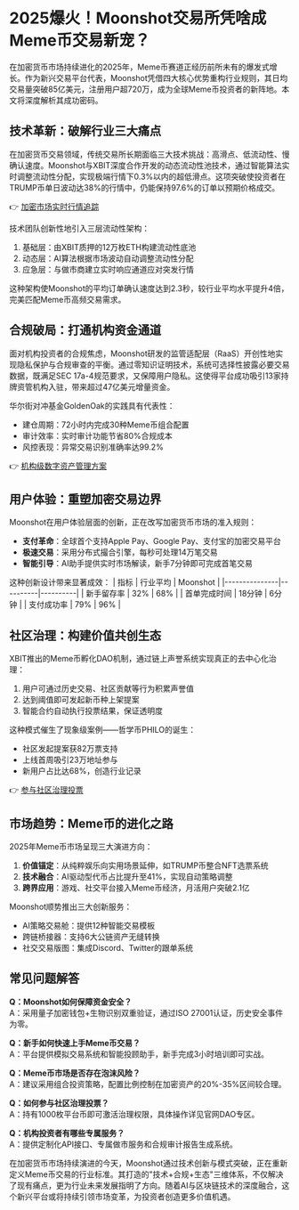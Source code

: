 # 2025爆火！Moonshot交易所凭啥成Meme币交易新宠？

在加密货币市场持续进化的2025年，Meme币赛道正经历前所未有的爆发式增长。作为新兴交易平台代表，Moonshot凭借四大核心优势重构行业规则，其日均交易量突破85亿美元，注册用户超720万，成为全球Meme币投资者的新阵地。本文将深度解析其成功密码。

## 技术革新：破解行业三大痛点

在加密货币交易领域，传统交易所长期面临三大技术挑战：高滑点、低流动性、慢确认速度。Moonshot与XBIT深度合作开发的动态流动性池技术，通过智能算法实时调整流动性分配，实现极端行情下0.3%以内的超低滑点。这项突破使投资者在TRUMP币单日波动达38%的行情中，仍能保持97.6%的订单以预期价格成交。

👉 [加密市场实时行情追踪](https://bit.ly/okx_welcome)

技术团队创新性地引入三层流动性架构：
1. 基础层：由XBIT质押的12万枚ETH构建流动性底池
2. 动态层：AI算法根据市场波动自动调整流动性分配
3. 应急层：与做市商建立实时响应通道应对突发行情

这种架构使Moonshot的平均订单确认速度达到2.3秒，较行业平均水平提升4倍，完美匹配Meme币高频交易需求。

## 合规破局：打通机构资金通道

面对机构投资者的合规焦虑，Moonshot研发的监管适配层（RaaS）开创性地实现隐私保护与合规审查的平衡。通过零知识证明技术，系统可选择性披露必要交易数据，既满足SEC 17a-4规范要求，又保障用户隐私。这使得平台成功吸引13家持牌资管机构入驻，带来超过47亿美元增量资金。

华尔街对冲基金GoldenOak的实践具有代表性：
- 建仓周期：72小时内完成30种Meme币组合配置
- 审计效率：实时审计功能节省80%合规成本
- 风控表现：异常交易识别准确率达99.2%

👉 [机构级数字资产管理方案](https://bit.ly/okx_welcome)

## 用户体验：重塑加密交易边界

Moonshot在用户体验层面的创新，正在改写加密货币市场的准入规则：
- **支付革命**：全球首个支持Apple Pay、Google Pay、支付宝的加密交易平台
- **极速交易**：采用分布式撮合引擎，每秒可处理14万笔交易
- **智能引导**：AI助手提供实时市场解读，新手7分钟即可完成首笔交易

这种创新设计带来显著成效：
| 指标          | 行业平均 | Moonshot |
|---------------|----------|----------|
| 新手留存率    | 32%      | 68%      |
| 首单完成时间  | 18分钟   | 6分钟    |
| 支付成功率    | 79%      | 96%      |

## 社区治理：构建价值共创生态

XBIT推出的Meme币孵化DAO机制，通过链上声誉系统实现真正的去中心化治理：
1. 用户可通过历史交易、社区贡献等行为积累声誉值
2. 达到阈值即可发起新币种上架提案
3. 智能合约自动执行投票结果，保证透明度

这种模式催生了现象级案例——哲学币PHILO的诞生：
- 社区发起提案获82万票支持
- 上线首周吸引23万地址参与
- 新用户占比达68%，创造行业记录

👉 [参与社区治理投票](https://bit.ly/okx_welcome)

## 市场趋势：Meme币的进化之路

2025年Meme币市场呈现三大演进方向：
1. **价值锚定**：从纯粹娱乐向实用场景延伸，如TRUMP币整合NFT选票系统
2. **技术融合**：AI驱动型代币占比提升至41%，实现自动策略调整
3. **跨界应用**：游戏、社交平台接入Meme币经济，月活用户突破2.1亿

Moonshot顺势推出三大创新服务：
- AI策略交易舱：提供12种智能交易模板
- 跨链桥接器：支持6大公链资产无缝转换
- 社交交易版图：集成Discord、Twitter的跟单系统

## 常见问题解答

**Q：Moonshot如何保障资金安全？**  
A：采用量子加密钱包+生物识别双重验证，通过ISO 27001认证，历史安全事件为零。

**Q：新手如何快速上手Meme币交易？**  
A：平台提供模拟交易系统和智能投顾助手，新手完成3小时培训即可实战。

**Q：Meme币市场是否存在泡沫风险？**  
A：建议采用组合投资策略，配置比例控制在加密资产的20%-35%区间较合理。

**Q：如何参与社区治理投票？**  
A：持有1000枚平台币即可激活治理权限，具体操作详见官网DAO专区。

**Q：机构投资者有哪些专属服务？**  
A：提供定制化API接口、专属做市服务和合规审计报告生成系统。

在加密货币市场持续演进的今天，Moonshot通过技术创新与模式突破，正在重新定义Meme币交易的行业标准。其打造的"技术+合规+生态"三维体系，不仅解决了现有痛点，更为行业未来发展指明了方向。随着AI与区块链技术的深度融合，这个新兴平台或将持续引领市场变革，为投资者创造更多价值机遇。